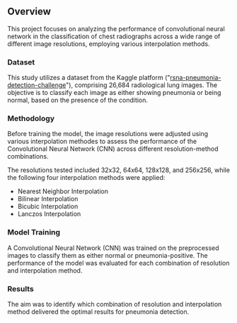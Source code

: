 ## Overview
This project focuses on analyzing the performance of convolutional neural network in the classification of chest radiographs across a wide range of different image resolutions, employing various interpolation methods.

### Dataset
This study utilizes a dataset from the Kaggle platform ("[rsna-pneumonia-detection-challenge](https://www.kaggle.com/c/rsna-pneumonia-detection-challenge)"), comprising 26,684 radiological lung images. 
The objective is to classify each image as either showing pneumonia or being normal, based on the presence of the condition.

### Methodology
Before training the model, the image resolutions were adjusted using various interpolation methodes to assess the performance of the Convolutional Neural Network (CNN) across different resolution-method combinations.

The resolutions tested included 32x32, 64x64, 128x128, and 256x256, while the following four interpolation methods were applied:
 - Nearest Neighbor Interpolation
 - Bilinear Interpolation
 - Bicubic Interpolation
 - Lanczos Interpolation

### Model Training
A Convolutional Neural Network (CNN) was trained on the preprocessed images to classify them as either normal or pneumonia-positive. The performance of the model was evaluated for each combination of resolution and interpolation method.

### Results
The aim was to identify which combination of resolution and interpolation method delivered the optimal results for pneumonia detection.
